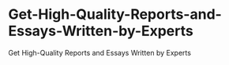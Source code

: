 # Get-High-Quality-Reports-and-Essays-Written-by-Experts
Get High-Quality Reports and Essays Written by Experts
